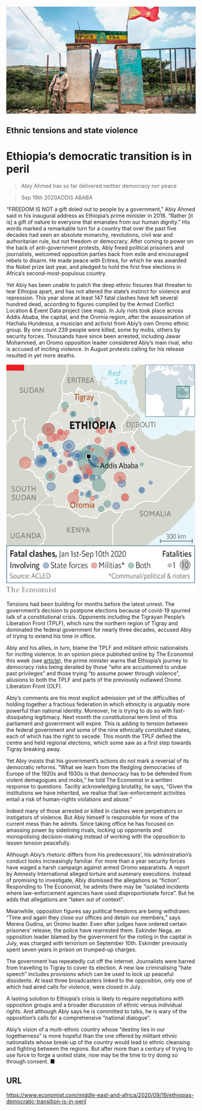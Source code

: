 ![](./images/20200919_MAP001_0.jpg)

## Ethnic tensions and state violence

# Ethiopia’s democratic transition is in peril

> Abiy Ahmed has so far delivered neither democracy nor peace

> Sep 19th 2020ADDIS ABABA

“FREEDOM IS NOT a gift doled out to people by a government,” Abiy Ahmed said in his inaugural address as Ethiopia’s prime minister in 2018. “Rather [it is] a gift of nature to everyone that emanates from our human dignity.” His words marked a remarkable turn for a country that over the past five decades had seen an absolute monarchy, revolutions, civil war and authoritarian rule, but not freedom or democracy. After coming to power on the back of anti-government protests, Abiy freed political prisoners and journalists, welcomed opposition parties back from exile and encouraged rebels to disarm. He made peace with Eritrea, for which he was awarded the Nobel prize last year, and pledged to hold the first free elections in Africa’s second-most-populous country.

Yet Abiy has been unable to patch the deep ethnic fissures that threaten to tear Ethiopia apart, and has not altered the state’s instinct for violence and repression. This year alone at least 147 fatal clashes have left several hundred dead, according to figures compiled by the Armed Conflict Location & Event Data project (see map). In July riots took place across Addis Ababa, the capital, and the Oromia region, after the assassination of Hachalu Hundessa, a musician and activist from Abiy’s own Oromo ethnic group. By one count 239 people were killed, some by mobs, others by security forces. Thousands have since been arrested, including Jawar Mohammed, an Oromo opposition leader considered Abiy’s main rival, who is accused of inciting violence. In August protests calling for his release resulted in yet more deaths.



![](./images/20200919_MAM997.png)

Tensions had been building for months before the latest unrest. The government’s decision to postpone elections because of covid-19 spurred talk of a constitutional crisis. Opponents including the Tigrayan People’s Liberation Front (TPLF), which runs the northern region of Tigray and dominated the federal government for nearly three decades, accused Abiy of trying to extend his time in office.

Abiy and his allies, in turn, blame the TPLF and militant ethnic nationalists for inciting violence. In an opinion piece published online by The Economist this week (see [article](https://www.economist.com//by-invitation/2020/09/17/abiy-ahmed-on-the-threats-to-ethiopias-democratic-transition)), the prime minister warns that Ethiopia’s journey to democracy risks being derailed by those “who are accustomed to undue past privileges” and those trying “to assume power through violence”, allusions to both the TPLF and parts of the previously outlawed Oromo Liberation Front (OLF).

Abiy’s comments are his most explicit admission yet of the difficulties of holding together a fractious federation in which ethnicity is arguably more powerful than national identity. Moreover, he is trying to do so with fast-dissipating legitimacy. Next month the constitutional term limit of this parliament and government will expire. This is adding to tension between the federal government and some of the nine ethnically constituted states, each of which has the right to secede. This month the TPLF defied the centre and held regional elections, which some saw as a first step towards Tigray breaking away.

Yet Abiy insists that his government’s actions do not mark a reversal of its democratic reforms. “What we learn from the fledgling democracies of Europe of the 1920s and 1930s is that democracy has to be defended from violent demagogues and mobs,” he told The Economist in a written response to questions. Tacitly acknowledging brutality, he says, “Given the institutions we have inherited, we realise that law-enforcement activities entail a risk of human-rights violations and abuse.”

Indeed many of those arrested or killed in clashes were perpetrators or instigators of violence. But Abiy himself is responsible for more of the current mess than he admits. Since taking office he has focused on amassing power by sidelining rivals, locking up opponents and monopolising decision-making instead of working with the opposition to lessen tension peacefully.

Although Abiy’s rhetoric differs from his predecessors’, his administration’s conduct looks increasingly familiar. For more than a year security forces have waged a harsh campaign against armed Oromo separatists. A report by Amnesty International alleged torture and summary executions. Instead of promising to investigate, Abiy dismissed the allegations as “fiction”. Responding to The Economist, he admits there may be “isolated incidents where law-enforcement agencies have used disproportionate force”. But he adds that allegations are “taken out of context”.

Meanwhile, opposition figures say political freedoms are being withdrawn. “Time and again they close our offices and detain our members,” says Merera Gudina, an Oromo leader. Even after judges have ordered certain prisoners’ release, the police have rearrested them. Eskinder Nega, an opposition leader blamed by the government for the rioting in the capital in July, was charged with terrorism on September 10th. Eskinder previously spent seven years in prison on trumped-up charges.

The government has repeatedly cut off the internet. Journalists were barred from travelling to Tigray to cover its election. A new law criminalising “hate speech” includes provisions which can be used to lock up peaceful dissidents. At least three broadcasters linked to the opposition, only one of which had aired calls for violence, were closed in July.

A lasting solution to Ethiopia’s crisis is likely to require negotiations with opposition groups and a broader discussion of ethnic versus individual rights. And although Abiy says he is committed to talks, he is wary of the opposition’s calls for a comprehensive “national dialogue”.

Abiy’s vision of a multi-ethnic country whose “destiny lies in our togetherness” is more hopeful than the one offered by militant ethnic nationalists whose break-up of the country would lead to ethnic cleansing and fighting between the regions. But after more than a century of trying to use force to forge a united state, now may be the time to try doing so through consent. ■

## URL

https://www.economist.com/middle-east-and-africa/2020/09/19/ethiopias-democratic-transition-is-in-peril
